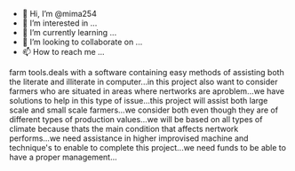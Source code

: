 - 👋 Hi, I’m @mima254
- 👀 I’m interested in ...
- 🌱 I’m currently learning ...
- 💞️ I’m looking to collaborate on ...
- 📫 How to reach me ...

<!---
mima254/mima254 is a ✨ special ✨ repository because its `README.md` (this file) appears on your GitHub profile.
You can click the Preview link to take a look at your changes.
--->farm tools.deals with a software containing easy methods of assisting both the literate and illiterate in computer...in this project also want to consider farmers who are situated in areas where nertworks are aproblem...we have solutions to help in this type of issue...this project will assist both large scale and small scale farmers...we consider both even though they are of different types of production values...we will be based on all types of climate because thats the main condition that affects nertwork performs...we need assistance in higher improvised machine and technique's to enable to complete this project...we need funds to be able to have a proper management... 
